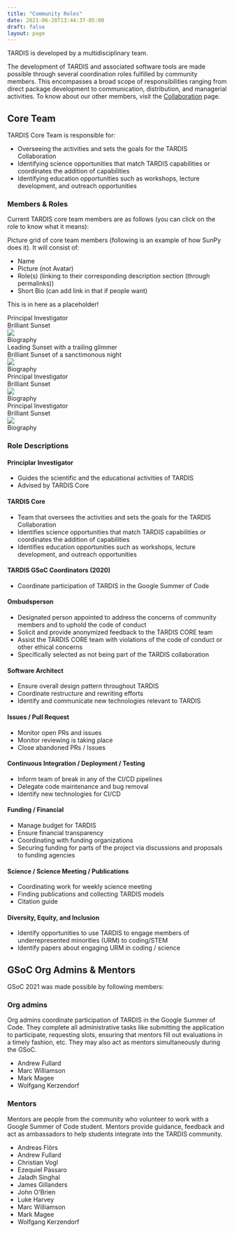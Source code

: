 ```yaml
---
title: "Community Roles"
date: 2021-06-28T13:44:37-05:00
draft: false
layout: page
---
```

TARDIS is developed by a multidisciplinary team. 

The development of TARDIS and associated software tools are made 
possible through several coordination roles fulfilled by community 
members. This encompasses a broad scope of responsibilities ranging 
from direct package development to communication, distribution, and 
managerial activities. To know about our other members, visit the 
<a href="../collaboration/">Collaboration</a> page.

## Core Team

TARDIS Core Team is responsible for:
 - Overseeing the activities and sets the goals for the TARDIS Collaboration
 - Identifying science opportunities that match TARDIS capabilities or coordinates the addition of capabilities
 - Identifying education opportunities such as workshops, lecture development, and outreach opportunities

### Members & Roles
Current TARDIS core team members are as follows (you can click on the role to know what it means):

Picture grid of core team members (following is an example of how SunPy does it). It will consist of:
 - Name
 - Picture (not Avatar)
 - Role(s) (linking to their corresponding description section (through permalinks))
 - Short Bio (can add link in that if people want)
 
 This is in here as a placeholder!

<div class ="picture-grid">
    <div class ="individual-container">
        <div class ="role-box">Principal Investigator</div>
        <div class ="info-container">
            <div class ="person-name">Brilliant Sunset</div>
            <img class="rounded-picture" src="../pictures/random-image.jpg"> 
            <div class ="small-bio">Biography</div>
        </div>
    </div>
    <div class ="individual-container">
        <div class ="role-box">Leading Sunset with a trailing glimmer</div>
        <div class ="info-container">
            <div class ="person-name">Brilliant Sunset of a sanctimonous night</div>
            <img class="rounded-picture" src="../pictures/random-image.jpg"> 
            <div class ="small-bio">Biography</div>
        </div>
    </div>
    <div class ="individual-container">
        <div class ="role-box">Principal Investigator</div>
        <div class ="info-container">
            <div class ="person-name">Brilliant Sunset</div>
            <img class="rounded-picture" src="../pictures/random-image.jpg"> 
            <div class ="small-bio">Biography</div>
        </div>
    </div>
    <div class ="individual-container">
        <div class ="role-box">Principal Investigator</div>
        <div class ="info-container">
            <div class ="person-name">Brilliant Sunset</div>
            <img class="rounded-picture" src="../pictures/random-image.jpg"> 
            <div class ="small-bio">Biography</div>
        </div>
    </div>
</div>



### Role Descriptions
#### Principlar Investigator
 - Guides the scientific and the educational activities of TARDIS
 - Advised by TARDIS Core

#### TARDIS Core
 - Team that oversees the activities and sets the goals for the TARDIS Collaboration
 - Identifies science opportunities that match TARDIS capabilities or coordinates the addition of capabilities
 - Identifies education opportunities such as workshops, lecture development, and outreach opportunities

#### TARDIS GSoC Coordinators (2020)
 - Coordinate participation of TARDIS in the Google Summer of Code

#### Ombudsperson
 - Designated person appointed to address the concerns of community members and to uphold the code of conduct
 - Solicit and provide anonymized feedback to the TARDIS CORE team
 - Assist the TARDIS CORE team with violations of the code of conduct or other ethical concerns
 - Specifically selected as not being part of the TARDIS collaboration

#### Software Architect
 - Ensure overall design pattern throughout TARDIS
 - Coordinate restructure and rewriting efforts
 - Identify and communicate new technologies relevant to TARDIS

#### Issues / Pull Request
 - Monitor open PRs and issues
 - Monitor reviewing is taking place
 - Close abandoned PRs / Issues

#### Continuous Integration / Deployment / Testing
 - Inform team of break in any of the CI/CD pipelines
 - Delegate code maintenance and bug removal
 - Identify new technologies for CI/CD

#### Funding / Financial
 - Manage budget for TARDIS
 - Ensure financial transparency
 - Coordinating with funding organizations
 - Securing funding for parts of the project via discussions and proposals to funding agencies

#### Science / Science Meeting / Publications
 - Coordinating work for weekly science meeting
 - Finding publications and collecting TARDIS models
 - Citation guide

#### Diversity, Equity, and Inclusion
 - Identify opportunities to use TARDIS to engage members of underrepresented minorities (URM) to coding/STEM
 - Identify papers about engaging URM in coding / science




## GSoC Org Admins & Mentors

GSoC 2021 was made possible by following members:

### Org admins
Org admins coordinate participation of TARDIS in the Google Summer of Code. 
They complete all administrative tasks like submitting the application to 
participate, requesting slots, ensuring that mentors fill out evaluations 
in a timely fashion, etc. They may also act as mentors simultaneously 
during the GSoC.
 - Andrew Fullard
 - Marc Williamson
 - Mark Magee
 - Wolfgang Kerzendorf


### Mentors
Mentors are people from the community who volunteer to work with a Google 
Summer of Code student. Mentors provide guidance, feedback and act as 
ambassadors to help students integrate into the TARDIS community. 
 - Andreas Flörs
 - Andrew Fullard
 - Christian Vogl
 - Ezequiel Pássaro
 - Jaladh Singhal
 - James Gillanders
 - John O'Brien
 - Luke Harvey
 - Marc Williamson
 - Mark Magee
 - Wolfgang Kerzendorf